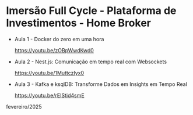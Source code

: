 # Imersão Full Cycle - Plataforma de Investimentos - Home Broker

* Aula 1 - Docker do zero em uma hora

    https://youtu.be/zOBpWwdKwd0

* Aula 2 - Nest.js: Comunicação em tempo real com Websockets

    https://youtu.be/1MuttczIyx0

* Aula 3 - Kafka e ksqlDB: Transforme Dados em Insights em Tempo Real

    https://youtu.be/rEIStid4smE 

fevereiro/2025